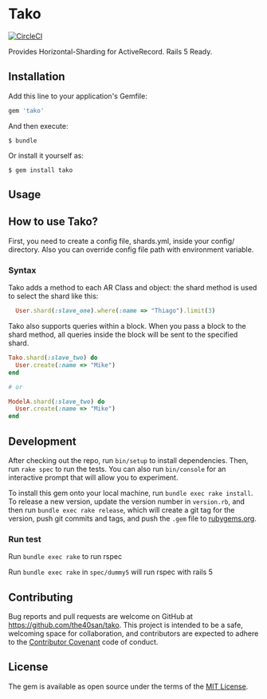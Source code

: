 # Tako
[![CircleCI](https://circleci.com/gh/the40san/tako/tree/master.svg?style=svg)](https://circleci.com/gh/the40san/tako/tree/master)

Provides Horizontal-Sharding for ActiveRecord.
Rails 5 Ready.

## Installation

Add this line to your application's Gemfile:

```ruby
gem 'tako'
```

And then execute:

    $ bundle

Or install it yourself as:

    $ gem install tako

## Usage
## How to use Tako?
First, you need to create a config file, shards.yml, inside your config/ directory.
Also you can override config file path with environment variable.

### Syntax
Tako adds a method to each AR Class and object: the shard method is used to select the shard like this:

```ruby
  User.shard(:slave_one).where(:name => "Thiago").limit(3)
```

Tako also supports queries within a block. When you pass a block to the shard method, all queries inside the block will be sent to the specified shard.

```ruby
Tako.shard(:slave_two) do
  User.create(:name => "Mike")
end

# or

ModelA.shard(:slave_two) do
  User.create(:name => "Mike")
end
```

## Development

After checking out the repo, run `bin/setup` to install dependencies. Then, run `rake spec` to run the tests. You can also run `bin/console` for an interactive prompt that will allow you to experiment.

To install this gem onto your local machine, run `bundle exec rake install`. To release a new version, update the version number in `version.rb`, and then run `bundle exec rake release`, which will create a git tag for the version, push git commits and tags, and push the `.gem` file to [rubygems.org](https://rubygems.org).

### Run test

Run `bundle exec rake` to run rspec

Run `bundle exec rake` in `spec/dummy5` will run rspec with rails 5

## Contributing

Bug reports and pull requests are welcome on GitHub at https://github.com/the40san/tako. This project is intended to be a safe, welcoming space for collaboration, and contributors are expected to adhere to the [Contributor Covenant](http://contributor-covenant.org) code of conduct.


## License

The gem is available as open source under the terms of the [MIT License](http://opensource.org/licenses/MIT).

